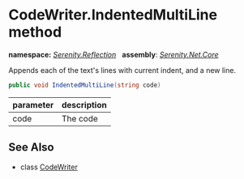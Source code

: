 # CodeWriter.IndentedMultiLine method
**namespace:** *[Serenity.Reflection](../../README.md#serenity.reflection-namespace)*   **assembly**: *[Serenity.Net.Core](../../README.md)*

Appends each of the text's lines with current indent, and a new line.

```csharp
public void IndentedMultiLine(string code)
```

| parameter | description |
| --- | --- |
| code | The code |

## See Also

* class [CodeWriter](../CodeWriter.md)